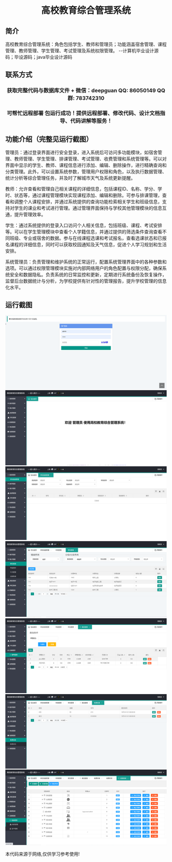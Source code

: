 <p><h1 align="center">高校教育综合管理系统</h1></p>

## 简介
高校教育综合管理系统：角色包括学生、教师和管理员；功能涵盖宿舍管理、课程管理、教师管理、学生管理、考试管理及系统权限管理。    --计算机毕业设计源码；毕设源码；java毕业设计源码


## 联系方式
<p><h3 align="center">获取完整代码与数据库文件 + 微信：deepguan QQ: 86050149 QQ群: 783742310</h3></p>
<p><h3 align="center">可帮忙远程部署 包运行成功！提供远程部署、修改代码、设计文档指导、代码讲解等服务！</h3></p>

## 功能介绍（完整见运行截图）
管理员：通过登录界面进行安全登录，进入系统后可访问多功能模块，如宿舍管理、教师管理、学生管理、排课管理、考试管理、收费管理和系统管理等。可以对界面中显示的学生、教师、课程信息进行添加、编辑、删除操作，进行精确查询和分类管理。此外，可以设置系统参数，管理用户权限和角色，以及执行数据管理、统计分析等综合管理任务，并及时了解城市天气及系统更新提醒。

教师：允许查看和管理自己相关课程的详细信息，包括课程ID、名称、学分、学时、状态等，通过课程管理模块实现课程添加、编辑和删除。可参与排课管理，查看和调整个人课程安排，并通过系统提供的查询功能检索相关学生和班级信息，支持对学生的课业和考试进行管理。通过管理界面保持与学校其他管理模块的信息互通，提升管理效率。

学生：通过系统提供的登录入口访问个人相关信息，包括班级、课程、考试安排等。可以在学生管理模块中查看个人学籍信息，并通过提供的筛选条件查询查看不同班级、专业或宿舍的数据。参与在线课程选课和考试报名，查看选课状态和已报名课程的详细信息，同时可以获取校园通知及天气信息，促进个人学习规划和生活安排。

系统管理员：负责管理和维护系统的正常运行，配置系统管理界面中的各种参数和选项。可以通过权限管理模块实施对内部网络用户的角色配置与权限分配，确保系统安全和数据隐私。负责系统的日常监控和更新，定期进行系统备份及恢复操作，监督后台数据统计与分析，为学校提供有针对性的管理报告，提升学校管理的信息化水平。


## 运行截图
![](imgs/588112-20230619170442482-1300154833.png)
![](imgs/588112-20230619170447123-1297187685.png)
![](imgs/588112-20230619170451383-951719847.png)
![](imgs/588112-20230619170454780-1530450001.png)
![](imgs/588112-20230619170458473-1161575104.png)
![](imgs/588112-20230619170502456-562758081.png)
![](imgs/588112-20230619170506248-1541775410.png)

<p>本代码来源于网络,仅供学习参考使用!</p>
